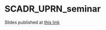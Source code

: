 # SCADR_UPRN_seminar

Slides published at [this link](https://davidhen.github.io/SCADR_UPRN_seminar/#1)